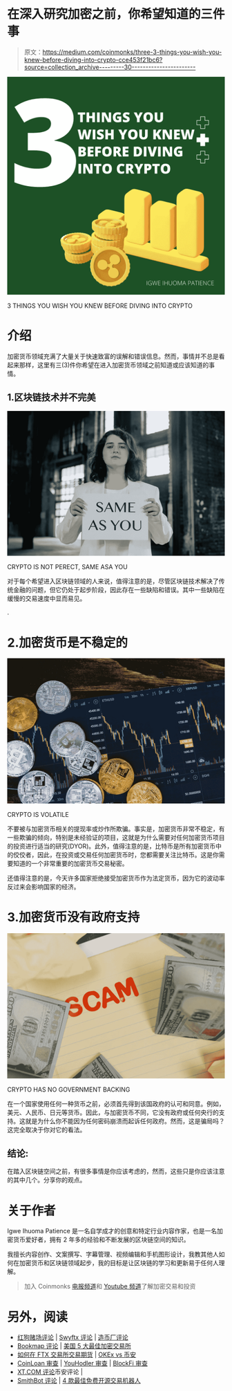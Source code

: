# 在深入研究加密之前，你希望知道的三件事

> 原文：<https://medium.com/coinmonks/three-3-things-you-wish-you-knew-before-diving-into-crypto-cce453f21bc6?source=collection_archive---------30----------------------->

![](img/2bc912880e22e1dd125167df4668b694.png)

3 THINGS YOU WISH YOU KNEW BEFORE DIVING INTO CRYPTO

# 介绍

加密货币领域充满了大量关于快速致富的误解和错误信息。然而，事情并不总是看起来那样，这里有三(3)件你希望在进入加密货币领域之前知道或应该知道的事情。

## 1.区块链技术并不完美

![](img/c39dda9972ed2f6232dfd11b5123f909.png)

CRYPTO IS NOT PERECT, SAME ASA YOU

对于每个希望进入区块链领域的人来说，值得注意的是，尽管区块链技术解决了传统金融的问题，但它仍处于起步阶段，因此存在一些缺陷和错误。其中一些缺陷在缓慢的交易速度中显而易见。

.

# 2.加密货币是不稳定的

![](img/3a2138f04d59fcdc4f2a0be3feac8eeb.png)

CRYPTO IS VOLATILE

不要被与加密货币相关的提现率或炒作所欺骗。事实是，加密货币非常不稳定，有一些欺骗的倾向，特别是未经验证的项目，这就是为什么需要对任何加密货币项目的投资进行适当的研究(DYOR)。此外，值得注意的是，比特币是所有加密货币中的佼佼者，因此，在投资或交易任何加密货币时，您都需要关注比特币。这是你需要知道的一个非常重要的加密货币交易秘密。

还值得注意的是，今天许多国家拒绝接受加密货币作为法定货币，因为它的波动率反过来会影响国家的经济。

# 3.加密货币没有政府支持

![](img/4561d40c92c931376204b45fecef4e5c.png)

CRYPTO HAS NO GOVERNMENT BACKING

在一个国家使用任何一种货币之前，必须首先得到该国政府的认可和同意。例如，美元、人民币、日元等货币。因此，与加密货币不同，它没有政府或任何央行的支持。这就是为什么你不能因为任何密码崩溃而起诉任何政府。然而，这是骗局吗？这完全取决于你对它的看法。

## 结论:

在踏入区块链空间之前，有很多事情是你应该考虑的，然而，这些只是你应该注意的其中几个。分享你的观点。

# 关于作者

Igwe Ihuoma Patience 是一名自学成才的创意和特定行业内容作家，也是一名加密货币爱好者，拥有 2 年多的经验和不断发展的区块链空间的知识。

我擅长内容创作、文案撰写、字幕管理、视频编辑和手机图形设计，我教其他人如何在加密货币和区块链领域起步，我的目标是让区块链的学习和更新易于任何人理解。

> 加入 Coinmonks [电报频道](https://t.me/coincodecap)和 [Youtube 频道](https://www.youtube.com/c/coinmonks/videos)了解加密交易和投资

# 另外，阅读

*   [红狗赌场评论](https://coincodecap.com/red-dog-casino-review) | [Swyftx 评论](https://coincodecap.com/swyftx-review) | [造币厂评论](https://coincodecap.com/coingate-review)
*   [Bookmap 评论](https://coincodecap.com/bookmap-review-2021-best-trading-software) | [美国 5 大最佳加密交易所](https://coincodecap.com/crypto-exchange-usa)
*   [如何在 FTX 交易所交易期货](https://coincodecap.com/ftx-futures-trading) | [OKEx vs 币安](https://coincodecap.com/okex-vs-binance)
*   [CoinLoan 审查](https://coincodecap.com/coinloan-review) | [YouHodler 审查](/coinmonks/youhodler-4-easy-ways-to-make-money-98969b9689f2) | [BlockFi 审查](https://coincodecap.com/blockfi-review)
*   [XT.COM 评论](https://coincodecap.com/profittradingapp-for-binance)币安评论 |
*   [SmithBot 评论](https://coincodecap.com/smithbot-review) | [4 款最佳免费开源交易机器人](https://coincodecap.com/free-open-source-trading-bots)